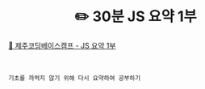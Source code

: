 # <div align="center">✏️ 30분 JS 요약 1부</div>

[🔗 제주코딩베이스캠프 - JS 요약 1부](https://www.youtube.com/watch?v=5eZUgvaSjXY&list=PLkfUwwo13dlWsZAdz1dFojuuYVbRynuFS)

<br>

```
기초를 까먹지 않기 위해 다시 요약하여 공부하기
```

<br>
